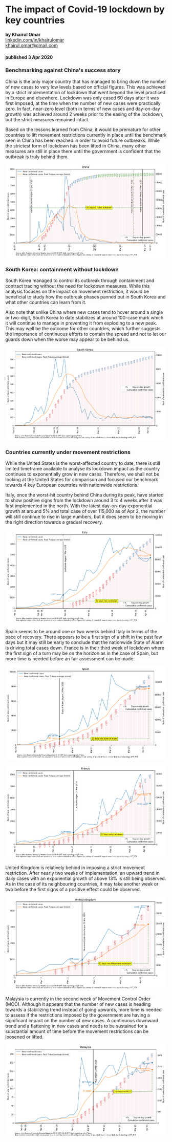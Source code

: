 # The impact of Covid-19 lockdown by key countries
<b>by Khairul Omar</b><br>
<a href="https://www.linkedin.com/in/khairulomar/">linkedin.com/in/khairulomar</a><br>
khairul.omar@gmail.com<br>

#### published 3 Apr 2020

### Benchmarking against China's success story
China is the only major country that has managed to bring down the number of new cases to very low levels based on official figures. This was achieved by a strict implementation of lockdown that went beyond the level practiced in Europe and elsewhere. Lockdown was only eased 60 days after it was first imposed, at the time when the number of new cases were practically zero. In fact, near-zero level (both in terms of new cases and day-on-day growth) was achieved around 2 weeks prior to the easing of the lockdown, but the strict measures remained intact.
<p>
Based on the lessons learned from China, it would be premature for other countries to lift movement restrictions currently in place until the benchmark seen in China has been reached in order to avoid future outbreaks. While the strictest form of lockdown has been lifted in China, many other measures are still in place there until the government is confident that the outbreak is truly behind them.
<p>
<img src="https://github.com/khairulomar/Covid-19/blob/master/img/lockdown_China_2020-04-03.png?raw=true">
  
### South Korea: containment without lockdown
South Korea managed to control its outbreak through containment and contract tracing without the need for lockdown measures. While this analysis focuses on the impact on movement restriction, it would be beneficial to study how the outbreak phases panned out in South Korea and what other countries can learn from it.
<p>
Also note that unlike China where new cases tend to hover around a single or two-digit, South Korea to date stabilizes at around 100-case mark which it will continue to manage in preventing it from exploding to a new peak. This may well be the outcome for other countries, which further suggests the importance of continuous efforts to contain the spread and not to let our guards down when the worse may appear to be behind us.
<p>
<img src="https://github.com/khairulomar/Covid-19/blob/master/img/lockdown_South_Korea_2020-04-03.png?raw=true">

### Countries currently under movement restrictions
While the United States is the worst-affected country to date, there is still limited timeframe available to analyse its lockdown impact as the country continues to exponentially grow in new cases. Therefore, we shall not be looking at the United States for comparison and focused our benchmark towards 4 key European countries with nationwide restrictions.
<p>
Italy, once the worst-hit country behind China during its peak, have started to show positive signs from the lockdown around 3 to 4 weeks after it was first implemented in the north. With the latest day-on-day exponential growth at around 5% and total case of over 115,000 as of Apr 2, the number will still continue to rise in large numbers, but it does seem to be moving in the right direction towards a gradual recovery.  
<p>
<img src="https://github.com/khairulomar/Covid-19/blob/master/img/lockdown_Italy_2020-04-03.png?raw=true">
<p>
Spain seems to be around one or two weeks behind Italy in terms of the pace of recovery. There appears to be a first sign of a shift in the past few days but it may still be early to conclude that the nationwide State of Alarm is driving total cases down. France is in their third week of lockdown where the first sign of a turn may be on the horizon as in the case of Spain, but more time is needed before an fair assessment can be made. 
<p>
<img src="https://github.com/khairulomar/Covid-19/blob/master/img/lockdown_Spain_2020-04-03.png?raw=true">
<p>
<img src="https://github.com/khairulomar/Covid-19/blob/master/img/lockdown_France_2020-04-03.png?raw=true">
<p>
United Kingdom is relatively behind in imposing a strict movement restriction. After nearly two weeks of implementation, an upward trend in daily cases with an exponential growth of above 13% is still being observed. As in the case of its neighbouring countries, it may take another week or two before the first signs of a positive effect could be observed.
<p>
<img src="https://github.com/khairulomar/Covid-19/blob/master/img/lockdown_United_Kingdom_2020-04-03.png?raw=true">
<p>
Malaysia is currently in the second week of Movement Control Order (MCO). Although it appears that the number of new cases is heading towards a stabilizing trend instead of going upwards, more time is needed to assess if the restrictions imposed by the government are having a significant impact on the number of new cases. A continuous downward trend and a flattening in new cases and needs to be sustained for a substantial amount of time before the movement restrictions can be loosened or lifted.
<p>
<img src="https://github.com/khairulomar/Covid-19/blob/master/img/lockdown_Malaysia_2020-04-03.png?raw=true">
